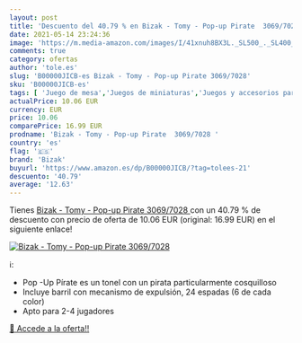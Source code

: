 ```yaml
---
layout: post
title: 'Descuento del 40.79 % en Bizak - Tomy - Pop-up Pirate  3069/7028 '
date: 2021-05-14 23:24:36
image: 'https://m.media-amazon.com/images/I/41xnuh8BX3L._SL500_._SL400_.jpg'
comments: true
category: ofertas
author: 'tole.es'
slug: 'B00000JICB-es Bizak - Tomy - Pop-up Pirate 3069/7028'
sku: 'B00000JICB-es'
tags: [ 'Juego de mesa','Juegos de miniaturas','Juegos y accesorios para juegos','Juguetes','Juguetes y juegos','bizak','tomy', ]
actualPrice: 10.06 EUR
currency: EUR
price: 10.06
comparePrice: 16.99 EUR
prodname: 'Bizak - Tomy - Pop-up Pirate  3069/7028 '
country: 'es'
flag: '🇪🇸'
brand: 'Bizak'
buyurl: 'https://www.amazon.es/dp/B00000JICB/?tag=tolees-21'
descuento: '40.79'
average: '12.63'
---
```


Tienes [Bizak - Tomy - Pop-up Pirate  3069/7028 ](https://www.amazon.es/dp/B00000JICB/?tag=tolees-21) con un 40.79 % de descuento con precio de oferta de 10.06 EUR (original: 16.99 EUR) en el siguiente enlace!

[![Bizak - Tomy - Pop-up Pirate  3069/7028 ](https://m.media-amazon.com/images/I/41xnuh8BX3L._SL500_._SL400_.jpg)](https://www.amazon.es/dp/B00000JICB/?tag=tolees-21)

ℹ️:

- Pop -Up Pírate es un tonel con un pirata particularmente cosquilloso
- Incluye barril con mecanismo de expulsión, 24 espadas (6 de cada color)
- Apto para 2-4 jugadores

[🛒 Accede a la oferta!!](https://www.amazon.es/dp/B00000JICB/?tag=tolees-21)
